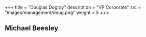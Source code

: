 +++
title = "Douglas Dogray"
description = "VP Corporate"
src = "images/management/doug.png"
weight = 5
+++

## Michael Beesley